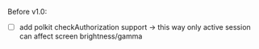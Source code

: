 Before v1.0:

- [ ] add polkit checkAuthorization support -> this way only active session can affect screen brightness/gamma
